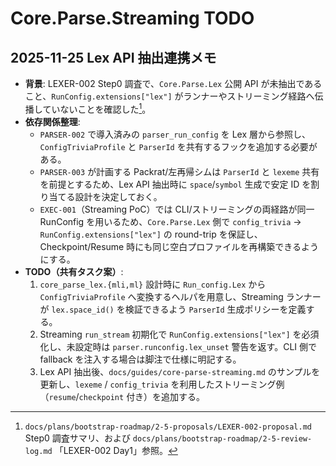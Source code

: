 # Core.Parse.Streaming TODO

## 2025-11-25 Lex API 抽出連携メモ
- **背景**: LEXER-002 Step0 調査で、`Core.Parse.Lex` 公開 API が未抽出であること、`RunConfig.extensions["lex"]` がランナーやストリーミング経路へ伝播していないことを確認した[^lexer-step0]。
- **依存関係整理**:
  - `PARSER-002` で導入済みの `parser_run_config` を Lex 層から参照し、`ConfigTriviaProfile` と `ParserId` を共有するフックを追加する必要がある。
  - `PARSER-003` が計画する Packrat/左再帰シムは `ParserId` と `lexeme` 共有を前提とするため、Lex API 抽出時に `space`/`symbol` 生成で安定 ID を割り当てる設計を決定しておく。
  - `EXEC-001`（Streaming PoC）では CLI/ストリーミングの両経路が同一 RunConfig を用いるため、`Core.Parse.Lex` 側で `config_trivia` → `RunConfig.extensions["lex"]` の round-trip を保証し、Checkpoint/Resume 時にも同じ空白プロファイルを再構築できるようにする。
- **TODO（共有タスク案）**:
  1. `core_parse_lex.{mli,ml}` 設計時に `Run_config.Lex` から `ConfigTriviaProfile` へ変換するヘルパを用意し、Streaming ランナーが `lex.space_id()` を検証できるよう `ParserId` 生成ポリシーを定義する。
  2. Streaming `run_stream` 初期化で `RunConfig.extensions["lex"]` を必須化し、未設定時は `parser.runconfig.lex_unset` 警告を返す。CLI 側で fallback を注入する場合は脚注で仕様に明記する。
  3. Lex API 抽出後、`docs/guides/core-parse-streaming.md` のサンプルを更新し、`lexeme` / `config_trivia` を利用したストリーミング例（`resume`/`checkpoint` 付き）を追加する。

[^lexer-step0]: `docs/plans/bootstrap-roadmap/2-5-proposals/LEXER-002-proposal.md` Step0 調査サマリ、および `docs/plans/bootstrap-roadmap/2-5-review-log.md` 「LEXER-002 Day1」参照。

